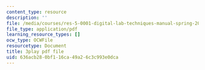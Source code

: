 ```yaml
---
content_type: resource
description: ''
file: /media/courses/res-5-0001-digital-lab-techniques-manual-spring-2007/636acb280bf116ca49a26c3c993e0dca_dBNELFi5XiY.pdf
file_type: application/pdf
learning_resource_types: []
ocw_type: OCWFile
resourcetype: Document
title: 3play pdf file
uid: 636acb28-0bf1-16ca-49a2-6c3c993e0dca
---
```

